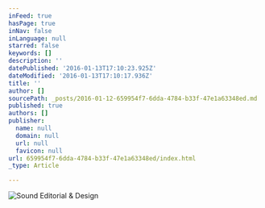 ```yaml
---
inFeed: true
hasPage: true
inNav: false
inLanguage: null
starred: false
keywords: []
description: ''
datePublished: '2016-01-13T17:10:23.925Z'
dateModified: '2016-01-13T17:10:17.936Z'
title: ''
author: []
sourcePath: _posts/2016-01-12-659954f7-6dda-4784-b33f-47e1a63348ed.md
published: true
authors: []
publisher:
  name: null
  domain: null
  url: null
  favicon: null
url: 659954f7-6dda-4784-b33f-47e1a63348ed/index.html
_type: Article

---
```

![Sound Editorial & Design](https://the-grid-user-content.s3-us-west-2.amazonaws.com/341e684e-6563-4a88-941c-414819061f2a.png)